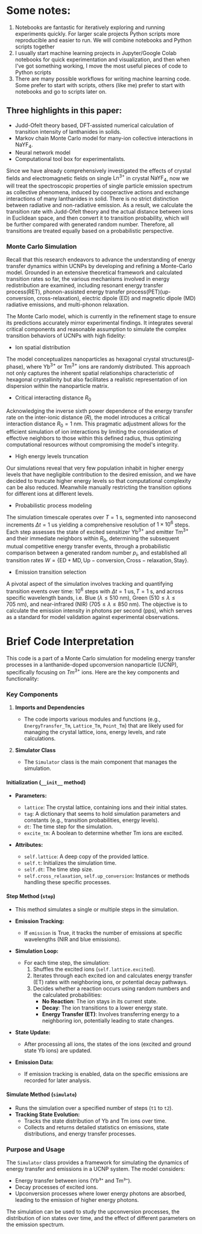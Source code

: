 # Some notes:

1. Notebooks are fantastic for iteratively exploring and running experiments quickly. For larger scale projects Python scripts more reproducible and easier to run. We will combine notebooks and Python scripts together
2. I usually start machine learning projects in Jupyter/Google Colab notebooks for quick experimentation and visualization, and then when I've got something working, I move the most useful pieces of code to Python scripts
3. There are many possible workflows for writing machine learning code. Some prefer to start with scripts, others (like me) prefer to start with notebooks and go to scripts later on.


## Three highlights in this paper:

- Judd-Ofelt theory based, DFT-assisted numerical calculation of transition intensity of lanthanides in solids.
- Markov chain Monte Carlo model for many-ion collective interactions in $\mathrm{NaYF_4}$.
- Neural network model
- Computational tool box for experimentalists.

Since we have already comprehensively investigated the effects of crystal fields and electromagnetic fields on single $\mathrm{Ln}^{3+}$ in crystal $\mathrm{NaYF_4}$, now we will treat the spectroscopic properties of single particle emission spectrum as collective phenomena, induced by cooperactive actions and exchange interactions of many lanthanides in solid. There is no strict distinction between radiative and non-radiative emission. As a result, we calculate the transition rate with Judd-Ofelt theory and the actual distance between ions in Euclidean space, and then convert it to transition probability, which will be further compared with generated random number. Therefore, all transitions are treated equally based on a probabilistic perspective.


### Monte Carlo Simulation

Recall that this research endeavors to advance the understanding of energy transfer dynamics within UCNPs by developing and refining a Monte-Carlo model. Grounded in an extensive theoretical framework and calculated transition rates so far, the various mechanisms involved in energy redistribution are examined, including resonant energy transfer process(RET), phonon-assisted energy transfer process(PET)(up-conversion, cross-relaxation), electric dipole (ED) and magnetic dipole (MD) radiative emissions, and multi-phonon relaxation. 



The Monte Carlo model, which is currently in the refinement stage to ensure its predictions accurately mirror experimental findings. It integrates several critical components and reasonable assumption to simulate the complex transition behaviors of UCNPs with high fidelity:

- Ion spatial distribution


The model conceptualizes nanoparticles as hexagonal crystal structures($\beta$-phase), where $\mathrm{Yb^{3+}}$ or $\mathrm{Tm^{3+}}$ ions are randomly distributed. This approach not only captures the inherent spatial relationships characteristic of hexagonal crystallinity but also facilitates a realistic representation of ion dispersion within the nanoparticle matrix.


- Critical interacting distance $R_0$


Acknowledging the inverse sixth power dependence of the energy transfer rate on the inter-ionic distance ($R$), the model introduces a critical interaction distance $R_0=1 ~\mathrm{nm}$. This pragmatic adjustment allows for the efficient simulation of ion interactions by limiting the consideration of effective neighbors to those within this defined radius, thus optimizing computational resources without compromising the model's integrity.



- High energy levels truncation 


Our simulations reveal that very few population inhabit in higher energy levels that have negligible contribution to the desired emission, and we have decided to truncate higher energy levels so that computational complexity can be also reduced. Meanwhile manually restricting the transition options for different ions at different levels.


- Probabilistic process modeling


The simulation timescale operates over $T=1~ \mathrm{s}$, segmented into nanosecond increments $\Delta t=1 ~\mathrm{us}$ yielding a comprehensive resolution of $1 \times 10^6$ steps. Each step assesses the state of excited sensitizer $\mathrm{Yb^{3+}}$ and emitter $\mathrm{Tm^{3+}}$ and their immediate neighbors within $R_0$, determining the subsequent mutual competitive energy transfer events, through a probabilistic comparison between a generated random number $p_i$, and established all transition rates $W=\{\mathrm{ED+MD}, \mathrm{Up}-\mathrm{conversion}, \mathrm{Cross}-\mathrm{relaxation}, \mathrm{Stay}\}$.


- Emission transition selection


A pivotal aspect of the simulation involves tracking and quantifying transition events over time: $10^6$ steps with $\Delta t= 1~\mathrm{us}, T=1~ \mathrm{s}$, and across specific wavelength bands, i.e. Blue ($\lambda \leq 510 ~\mathrm{nm}$), Green ($510 \leq \lambda \leq 705 ~\mathrm{nm}$), and near-infrared (NIR) ($705 \leq \lambda \leq 850 ~\mathrm{nm}$). The objective is to calculate the emission intensity in photons per second ($\mathrm{pps}$), which serves as a standard for model validation against experimental observations.


# Brief Code Interpretation

This code is a part of a Monte Carlo simulation for modeling energy transfer processes in a lanthanide-doped upconversion nanoparticle (UCNP), specifically focusing on $Tm^{3+}$ ions. Here are the  key components and functionality:

### Key Components

1. **Imports and Dependencies**
   - The code imports various modules and functions (e.g., `EnergyTransfer_Tm`, `Lattice_Tm`, `Point_Tm`) that are likely used for managing the crystal lattice, ions, energy levels, and rate calculations.

2. **Simulator Class**
   - The `Simulator` class is the main component that manages the simulation.

#### **Initialization (`__init__` method)**
   - **Parameters:**
     - `lattice`: The crystal lattice, containing ions and their initial states.
     - `tag`: A dictionary that seems to hold simulation parameters and constants (e.g., transition probabilities, energy levels).
     - `dt`: The time step for the simulation.
     - `excite_tm`: A boolean to determine whether Tm ions are excited.

   - **Attributes:**
     - `self.lattice`: A deep copy of the provided lattice.
     - `self.t`: Initializes the simulation time.
     - `self.dt`: The time step size.
     - `self.cross_relaxation`, `self.up_conversion`: Instances or methods handling these specific processes.

#### **Step Method (`step`)**
   - This method simulates a single or multiple steps in the simulation.

   - **Emission Tracking:**
     - If `emission` is True, it tracks the number of emissions at specific wavelengths (NIR and blue emissions).

   - **Simulation Loop:**
     - For each time step, the simulation:
       1. Shuffles the excited ions (`self.lattice.excited`).
       2. Iterates through each excited ion and calculates energy transfer (ET) rates with neighboring ions, or potential decay pathways.
       3. Decides whether a reaction occurs using random numbers and the calculated probabilities:
          - **No Reaction**: The ion stays in its current state.
          - **Decay**: The ion transitions to a lower energy state.
          - **Energy Transfer (ET)**: Involves transferring energy to a neighboring ion, potentially leading to state changes.

   - **State Update:**
     - After processing all ions, the states of the ions (excited and ground state Yb ions) are updated.

   - **Emission Data:**
     - If emission tracking is enabled, data on the specific emissions are recorded for later analysis.

#### **Simulate Method (`simulate`)**
   - Runs the simulation over a specified number of steps (`t1` to `t2`).
   - **Tracking State Evolution:**
     - Tracks the state distribution of Yb and Tm ions over time.
     - Collects and returns detailed statistics on emissions, state distributions, and energy transfer processes.

### Purpose and Usage
The `Simulator` class provides a framework for simulating the dynamics of energy transfer and emissions in a UCNP system. The model considers:
- Energy transfer between ions (Yb³⁺ and Tm³⁺).
- Decay processes of excited ions.
- Upconversion processes where lower energy photons are absorbed, leading to the emission of higher energy photons.

The simulation can be used to study the upconversion processes, the distribution of ion states over time, and the effect of different parameters on the emission spectrum.


